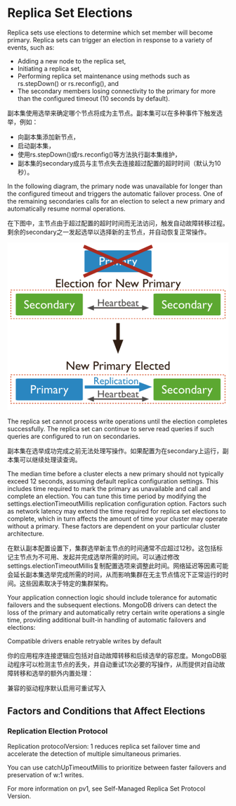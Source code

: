 # Replica Set Elections

Replica sets use elections to determine which set member will become primary. Replica sets can trigger an election in response to a variety of events, such as:

- Adding a new node to the replica set,
- Initiating a replica set,
- Performing replica set maintenance using methods such as rs.stepDown() or rs.reconfig(), and
- The secondary members losing connectivity to the primary for more than the configured timeout (10 seconds by default).

副本集使用选举来确定哪个节点将成为主节点。副本集可以在多种事件下触发选举，例如：

- 向副本集添加新节点，
- 启动副本集，
- 使用rs.stepDown()或rs.reconfig()等方法执行副本集维护，
- 副本集的secondary成员与主节点失去连接超过配置的超时时间（默认为10秒）。

In the following diagram, the primary node was unavailable for longer than the configured timeout and triggers the automatic failover process. One of the remaining secondaries calls for an election to select a new primary and automatically resume normal operations.

在下图中，主节点由于超过配置的超时时间而无法访问，触发自动故障转移过程。剩余的secondary之一发起选举以选择新的主节点，并自动恢复正常操作。

![image](./images/replica-set-trigger-election.bakedsvg.svg)

The replica set cannot process write operations until the election completes successfully. The replica set can continue to serve read queries if such queries are configured to run on secondaries.

副本集在选举成功完成之前无法处理写操作。如果配置为在secondary上运行，副本集可以继续处理读查询。

The median time before a cluster elects a new primary should not typically exceed 12 seconds, assuming default replica configuration settings. This includes time required to mark the primary as unavailable and call and complete an election. You can tune this time period by modifying the settings.electionTimeoutMillis replication configuration option. Factors such as network latency may extend the time required for replica set elections to complete, which in turn affects the amount of time your cluster may operate without a primary. These factors are dependent on your particular cluster architecture.

在默认副本配置设置下，集群选举新主节点的时间通常不应超过12秒。这包括标记主节点为不可用、发起并完成选举所需的时间。可以通过修改settings.electionTimeoutMillis复制配置选项来调整此时间。网络延迟等因素可能会延长副本集选举完成所需的时间，从而影响集群在无主节点情况下正常运行的时间。这些因素取决于特定的集群架构。

Your application connection logic should include tolerance for automatic failovers and the subsequent elections. MongoDB drivers can detect the loss of the primary and automatically retry certain write operations a single time, providing additional built-in handling of automatic failovers and elections:

Compatible drivers enable retryable writes by default

你的应用程序连接逻辑应包括对自动故障转移和后续选举的容忍度。MongoDB驱动程序可以检测主节点的丢失，并自动重试1次必要的写操作，从而提供对自动故障转移和选举的额外内置处理：

兼容的驱动程序默认启用可重试写入

## Factors and Conditions that Affect Elections

### Replication Election Protocol

Replication protocolVersion: 1 reduces replica set failover time and accelerate the detection of multiple simultaneous primaries.

You can use catchUpTimeoutMillis to prioritize between faster failovers and preservation of w:1 writes.

For more information on pv1, see Self-Managed Replica Set Protocol Version.
